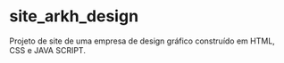 # site_arkh_design
Projeto de site de uma empresa de design gráfico construído em HTML, CSS e JAVA SCRIPT.
